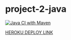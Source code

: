 # project-2-java

[![Java CI with Maven](https://github.com/awardyn/project-2-java/actions/workflows/maven.yml/badge.svg?branch=main)](https://github.com/awardyn/project-2-java/actions/workflows/maven.yml)

[HEROKU DEPLOY LINK](https://enigmatic-shore-37240.herokuapp.com/)